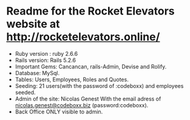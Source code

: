 # Readme for the Rocket Elevators website at http://rocketelevators.online/
* Ruby version : ruby 2.6.6
* Rails version: Rails 5.2.6
* Important Gems: Cancancan, rails-Admin, Devise and Rolify.
* Database: MySql.
* Tables: Users, Employees, Roles and Quotes.
* Seeding: 21 users(with the password of :codeboxx) and employees seeded.
* Admin of the site: Nicolas Genest With the email adress of nicolas.genest@codeboxx.biz (password:codeboxx).
* Back Office ONLY visible to admin.